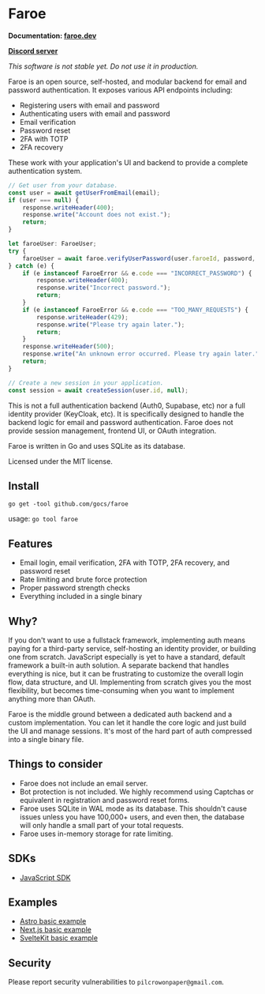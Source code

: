 # Faroe

**Documentation: [faroe.dev](https://faroe.dev)**

**[Discord server](https://discord.gg/EcwqgqSRt4)**

*This software is not stable yet. Do not use it in production.*

Faroe is an open source, self-hosted, and modular backend for email and password authentication. It exposes various API endpoints including:

- Registering users with email and password
- Authenticating users with email and password
- Email verification
- Password reset
- 2FA with TOTP
- 2FA recovery

These work with your application's UI and backend to provide a complete authentication system.

```ts
// Get user from your database.
const user = await getUserFromEmail(email);
if (user === null) {
    response.writeHeader(400);
    response.write("Account does not exist.");
    return;
}

let faroeUser: FaroeUser;
try {
    faroeUser = await faroe.verifyUserPassword(user.faroeId, password, clientIP);
} catch (e) {
    if (e instanceof FaroeError && e.code === "INCORRECT_PASSWORD") {
        response.writeHeader(400);
        response.write("Incorrect password.");
        return;
    }
    if (e instanceof FaroeError && e.code === "TOO_MANY_REQUESTS") {
        response.writeHeader(429);
        response.write("Please try again later.");
        return;
    }
    response.writeHeader(500);
    response.write("An unknown error occurred. Please try again later.");
    return;
}

// Create a new session in your application.
const session = await createSession(user.id, null);
```

This is not a full authentication backend (Auth0, Supabase, etc) nor a full identity provider (KeyCloak, etc). It is specifically designed to handle the backend logic for email and password authentication. Faroe does not provide session management, frontend UI, or OAuth integration.

Faroe is written in Go and uses SQLite as its database.

Licensed under the MIT license.

## Install

```
go get -tool github.com/gocs/faroe
```

usage: `go tool faroe`

## Features

- Email login, email verification, 2FA with TOTP, 2FA recovery, and password reset
- Rate limiting and brute force protection
- Proper password strength checks
- Everything included in a single binary

## Why?

If you don't want to use a fullstack framework, implementing auth means paying for a third-party service, self-hosting an identity provider, or building one from scratch. JavaScript especially is yet to have a standard, default framework a built-in auth solution. A separate backend that handles everything is nice, but it can be frustrating to customize the overall login flow, data structure, and UI. Implementing from scratch gives you the most flexibility, but becomes time-consuming when you want to implement anything more than OAuth.

Faroe is the middle ground between a dedicated auth backend and a custom implementation. You can let it handle the core logic and just build the UI and manage sessions. It's most of the hard part of auth compressed into a single binary file.

## Things to consider

- Faroe does not include an email server.
- Bot protection is not included. We highly recommend using Captchas or equivalent in registration and password reset forms.
- Faroe uses SQLite in WAL mode as its database. This shouldn't cause issues unless you have 100,000+ users, and even then, the database will only handle a small part of your total requests.
- Faroe uses in-memory storage for rate limiting.

## SDKs

- [JavaScript SDK](https://github.com/faroedev/sdk-js)

## Examples

- [Astro basic example](https://github.com/faroedev/example-astro-basic)
- [Next.js basic example](https://github.com/faroedev/example-nextjs-basic)
- [SvelteKit basic example](https://github.com/faroedev/example-sveltekit-basic)

## Security

Please report security vulnerabilities to `pilcrowonpaper@gmail.com`.